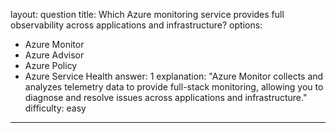 
layout: question
title: Which Azure monitoring service provides full observability across applications and infrastructure?
options:
- Azure Monitor
- Azure Advisor
- Azure Policy
- Azure Service Health
answer: 1
explanation: "Azure Monitor collects and analyzes telemetry data to provide full-stack monitoring, allowing you to diagnose and resolve issues across applications and infrastructure."
difficulty: easy
---

